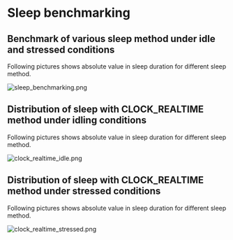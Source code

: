 # Sleep benchmarking

## Benchmark of various sleep method under idle and stressed conditions

Following pictures shows absolute value in sleep duration for different sleep method.  

![sleep_benchmarking.png](./sleep_benchmarking.png)

## Distribution of sleep with CLOCK_REALTIME method under idling conditions

Following pictures shows absolute value in sleep duration for different sleep method.

![clock_realtime_idle.png](./clock_realtime_idle.png)

## Distribution of sleep with CLOCK_REALTIME method under stressed conditions

Following pictures shows absolute value in sleep duration for different sleep method.

![clock_realtime_stressed.png](./clock_realtime_stressed.png)
